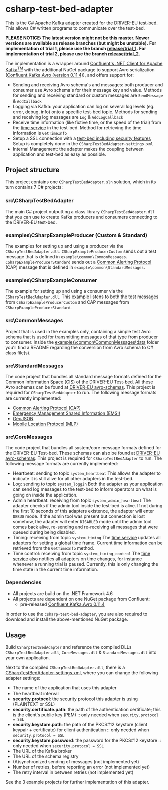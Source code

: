 # csharp-test-bed-adapter

This is the C# Apache Kafka adapter created for the DRIVER-EU [test-bed](https://github.com/DRIVER-EU/test-bed). This allows C# written programs to communicate over the test-bed.

__PLEASE NOTICE: The latest version might not be this master. Newer versions are available as release branches (but might be unstable).__
__For implementation of trial 1, please use the branch [release/trial_1](https://github.com/DRIVER-EU/csharp-test-bed-adapter/tree/release/trial_1).__
__For implementation of trial 2, please use the branch [release/trial_2](https://github.com/DRIVER-EU/csharp-test-bed-adapter/tree/release/trial_2).__

The implementation is a wrapper around [Confluent's .NET Client for Apache Kafka<sup>TM</sup>](https://github.com/confluentinc/confluent-kafka-dotnet) with the additional NuGet package to support Avro serialization ([Confluent.Kafka.Avro (version 0.11.4)](https://www.nuget.org/packages/confluent.kafka.avro)), and offers support for:

* Sending and receiving Avro schema's and messages: both producer and consumer use Avro schema's for their message key and value.
Methods for sending and receiving standard or custom messages are `SendMessage` & `AddCallback`
* Logging via Kafka: your application can log on several log levels (eg. error, debug, info) onto a specific test-bed topic.
Methods for sending and receiving log messages are `Log` & `AddLogCallback`
* Receive time information (like fictive time, or the speed of the trial) from the [time service](https://github.com/DRIVER-EU/test-bed-time-service) in the test-bed.
Method for retrieving the time information is `GetTimeInfo`
* Setup a SSL connection with a [test-bed including security features](https://github.com/DRIVER-EU/test-bed/tree/master/docker/local%2Bsecurity)
Setup is completely done in the `CSharpTestBedAdapter-settings.xml`
* Internal Management: the adapter makes the coupling between application and test-bed as easy as possible.

## Project structure

This project contains one `CSharpTestBedAdapter.sln` solution, which in its turn contains 7 C# projects:

### src\CSharpTestBedAdapter

The main C# project outputting a class library `CSharpTestBedAdapter.dll` that you can use to create Kafka producers and consumers connecting to the DRIVER-EU test-bed.

### examples\CSharpExampleProducer (Custom & Standard)

The examples for setting up and using a producer via the `CSharpTestBedAdapter.dll`.
`CSharpExampleProducerCustom` sends out a test message that is defined in `example\common\CommonMessages`.
`CSharpExampleProducerStandard` sends out a [Common Alerting Protocol](https://en.wikipedia.org/wiki/Common_Alerting_Protocol) (CAP) message that is defined in `example\common\StandardMessages`.

### examples\CSharpExampleConsumer

The example for setting up and using a consumer via the `CSharpTestBedAdapter.dll`.
This example listens to both the test messages from `CSharpExampleProducerCustom` and CAP messages from `CSharpExampleProducerStandard`.

### src\CommonMessages

Project that is used in the examples only, containing a simple test Avro schema that is used for transmitting messages of that type from producer to consumer.
Inside the [examples\common\CommonMessages\data](https://github.com/DRIVER-EU/csharp-test-bed-adapter/tree/master/examples/common/CommonMessages/data) folder you'll find a README regarding the conversion from Avro schema to C# class file(s).

### src\StandardMessages

The code project that bundles all standard message formats defined for the Common Information Space (CIS) of the DRIVER-EU Test-bed. All these Avro schemas can be found at [DRIVER-EU avro-schemas](https://github.com/DRIVER-EU/avro-schemas/tree/master/standard). This project is required for `CSharpTestBedAdapter` to run. The following message formats are currently implemented:

* [Common Alerting Protocol (CAP)](https://en.wikipedia.org/wiki/Common_Alerting_Protocol)
* [Emergency Management Shared Information (EMSI)](https://www.iso.org/standard/57384.html)
* [GeoJSON](https://en.wikipedia.org/wiki/GeoJSON)
* [Mobile Location Protocol (MLP)](https://en.wikipedia.org/wiki/Mobile_Location_Protocol)

### src\CoreMessages

The code project that bundles all system/core message formats defined for the DRIVER-EU Test-bed. These schemas can also be found at [DRIVER-EU avro-schemas](https://github.com/DRIVER-EU/avro-schemas/tree/master/core). This project is required for `CSharpTestBedAdapter` to run. The following message formats are currently implemented:

* Heartbeat: sending to topic `system_heartbeat`
This allows the adapter to indicate it is still alive for all other adapters in the test-bed.
* Log: sending to topic `system_loggin`
Both the adapter as your application can send log messages to the test-bed to inform operators on what is going on inside the application.
* Admin heartbeat: receiving from topic `system_admin_heartbeat`
The adapter checks if the admin tool inside the test-bed is alive. If not during the first 10 seconds of this adapters existence, the adapter will enter `DEBUG` mode. If the admin tool was present but connection is lost somehow, the adapter will enter `DISABLED` mode until the admin tool comes back alive, re-sending and re-receiving all messages that were queued during being disabled.
* Timing: receiving from topic `system_timing`
The [time service](https://github.com/DRIVER-EU/test-bed-time-service) updates all adapters for setting a global time frame. Current time information can be retrieved from the `GetTimeInfo` method.
* Time control: receiving from topic `system_timing_control`
The [time service](https://github.com/DRIVER-EU/test-bed-time-service) also notifies all adapters on time changes, for instance whenever a running trial is paused. Currently, this is only changing the time state in the current time information.

### Dependencies

* All projects are build on the .NET Framework 4.6
* All projects are dependent on one NuGet package from Confluent:
  * pre-released [Confluent.Kafka.Avro 0.11.4](https://www.nuget.org/packages/Confluent.Kafka.Avro/0.11.4)

In order to use the `csharp-test-bed-adapter`, you are also required to download and install the above-mentioned NuGet package.
 
## Usage

Build `CSharpTestBedAdapter` and reference the compiled DLLs `CSharpTestBedAdapter.dll`, `CoreMessages.dll` & `StandardMessages.dll` into your own application.

Next to the compiled `CSharpTestBedAdapter.dll`, there is a [CSharpTestBedAdapter-settings.xml](https://github.com/DRIVER-EU/csharp-test-bed-adapter/blob/release/trial_4/src/CSharpTestBedAdapter/CSharpTestBedAdapter-settings.xml), where you can change the following adapter settings:
* The name of the application that uses this adapter
* The heartbeat interval
* __security.protocol__: the security protocol this adapter is using (PLAINTEXT or SSL)
* __security.certificate.path__: the path of the authentication certificate; this is the client's public key (PEM) :: only needed when `security.protocol = SSL`
* __security.keystore.path__: the path of the PKCS#12 keystore (client keypair + certificate) for client authentication :: only needed when `security.protocol = SSL`
* __security.keystore.password__: the password for the PKCS#12 keystore :: only needed when `security.protocol = SSL`
* The URL of the Kafka broker
* The URL of the schema registry
* (A)synchronized sending of messages (not implemented yet)
* Number of retries, before reporting an error (not implemented yet)
* The retry interval in between retries (not implemented yet)

See the 3 example projects for further implementation of this adapter.

